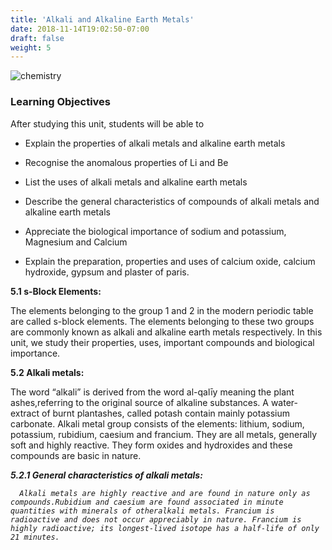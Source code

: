 ```yaml
---
title: 'Alkali and Alkaline Earth Metals'
date: 2018-11-14T19:02:50-07:00
draft: false
weight: 5
---
```



![chemistry](/books/chemistry/part-1/basic-concepts-of-chemistry-and-chemical-calculations/alkaline1.png)

### Learning Objectives

After studying this unit, students will be able to

* Explain the properties of alkali metals and alkaline
earth metals

* Recognise the anomalous properties of Li and Be

* List the uses of alkali metals and alkaline earth
metals

* Describe the general characteristics of compounds
of alkali metals and alkaline earth metals

* Appreciate the biological importance of sodium
and potassium, Magnesium and Calcium

* Explain the preparation, properties and uses of
calcium oxide, calcium hydroxide, gypsum and
plaster of paris.



**5.1 s-Block Elements:**

   The elements belonging to the group 1 and 2 in the modern   periodic table are called s-block elements. The elements belonging to these two groups are commonly known as alkali and alkaline earth metals respectively. In this unit, we study their properties, uses,
   important compounds and biological importance.

**5.2 Alkali metals:**

   The word “alkali” is derived from the word al-qalīy meaning the plant ashes,referring to the original source of alkaline substances. A water-extract of burnt plantashes, called potash contain mainly potassium carbonate. Alkali metal group consists of the elements: lithium, sodium, potassium, rubidium, caesium and francium. They are all metals, generally soft and highly reactive. They form oxides and hydroxides and these compounds are basic in nature.
    
   **<i>5.2.1 General characteristics of alkali metals:<i>**

      Alkali metals are highly reactive and are found in nature only as compounds.Rubidium and caesium are found associated in minute quantities with minerals of otheralkali metals. Francium is radioactive and does not occur appreciably in nature. Francium is highly radioactive; its longest-lived isotope has a half-life of only 21 minutes.
